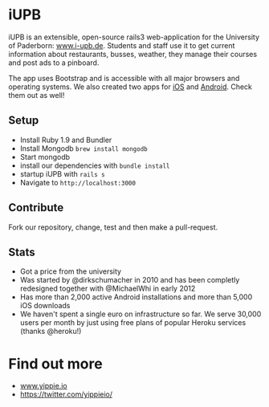 # iUPB
iUPB is an extensible, open-source rails3 web-application for the University of Paderborn: www.i-upb.de.
Students and staff use it to get current information about restaurants, busses, weather, they manage their courses and post ads to a pinboard.

The app uses Bootstrap and is accessible with all major browsers and operating systems.
We also created two apps for [iOS](https://github.com/yippie-io/iUPB-iOS-App) and [Android](https://github.com/yippie-io/iUPB-Android). Check them out as well!

## Setup
- Install Ruby 1.9 and Bundler
- Install Mongodb `brew install mongodb`
- Start mongodb 
- install our dependencies with `bundle install`
- startup iUPB with `rails s`
- Navigate to `http://localhost:3000`

## Contribute
Fork our repository, change, test and then make a pull-request. 

## Stats
- Got a price from the university
- Was started by @dirkschumacher in 2010 and has been completly redesigned together with @MichaelWhi in early 2012
- Has more than 2,000 active Android installations and more than 5,000 iOS downloads
- We haven't spent a single euro on infrastructure so far. We serve 30,000 users per month by just using free plans of popular Heroku services (thanks @heroku!)

# Find out more

- www.yippie.io
- https://twitter.com/yippieio/
